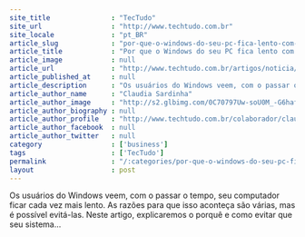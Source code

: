```yaml
---
site_title               : "TecTudo"
site_url                 : "http://www.techtudo.com.br"
site_locale              : "pt_BR"
article_slug             : "por-que-o-windows-do-seu-pc-fica-lento-com-o-tempo"
article_title            : "Por que o Windows do seu PC fica lento com o tempo?"
article_image            : null
article_url              : "http://www.techtudo.com.br/artigos/noticia/2011/12/por-que-o-windows-do-seu-pc-fica-lento-com-o-tempo.html"
article_published_at     : null
article_description      : "Os usuários do Windows veem, com o passar o tempo, seu computador ficar cada vez mais lento. As razões para que isso aconteça são várias, mas é possível evitá-las. Neste artigo, explicaremos o porquê e como evitar que seu sistema..."
article_author_name      : "Claudia Sardinha"
article_author_image     : "http://s2.glbimg.com/0C70797Uw-soU0M_-G6hafhbqMU=/30x30/s2.glbimg.com/brxydgMsZVaWItXDHaA50C39fQs=/140x140/s.glbimg.com/po/tt2/f/original/2013/11/12/claudia-sardinha.jpg"
article_author_biography : null
article_author_profile   : "http://www.techtudo.com.br/colaborador/claudia-sardinha.html"
article_author_facebook  : null
article_author_twitter   : null
category                 : ['business']
tags                     : ['TecTudo']
permalink                : "/:categories/por-que-o-windows-do-seu-pc-fica-lento-com-o-tempo/"
layout                   : post
---
```


Os usuários do Windows veem, com o passar o tempo, seu computador ficar cada vez mais lento. As razões para que isso aconteça são várias, mas é possível evitá-las. Neste artigo, explicaremos o porquê e como evitar que seu sistema...
